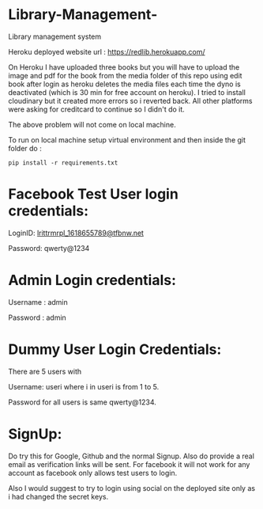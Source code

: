 # Library-Management-
Library management system

Heroku deployed website url :
https://redlib.herokuapp.com/

On Heroku I have uploaded three books but you will have to upload the image and pdf for the book from the media folder of this repo using edit book after login as heroku deletes the media files each time the dyno is deactivated (which is 30 min for free account on heroku). I tried to install cloudinary but it created more errors so i reverted back. All other platforms were asking for creditcard to continue so I didn't do it.

The above problem will not come on local machine.

To run on local machine setup virtual environment and then inside the git folder do :

`pip install -r requirements.txt`

# Facebook Test User login credentials:

LoginID: lrittrmrpl_1618655789@tfbnw.net

Password: qwerty@1234

# Admin Login credentials:

Username : admin

Password : admin

# Dummy User Login Credentials:

There are 5 users with 

Username: useri where i in useri is from 1 to 5.

Password for all users is same qwerty@1234.

# SignUp:
Do try this for Google, Github and the normal Signup. Also do provide a real email as verification links will be sent. For facebook it will not work for any account as facebook only allows test users to login.

Also I would suggest to try to login using social on the deployed site only as i had changed the secret keys.


